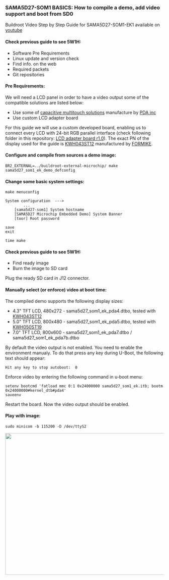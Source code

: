 ### SAMA5D27-SOM1 BASICS: How to compile a demo, add video support and boot from SD0

Buildroot Video Step by Step Guide for SAMA5D27-SOM1-EK1 available on [youtube](https://www.youtube.com/)

#### Check previous guide to see 5W1H:
- Software Pre Requirements
- Linux update and version check
- Find info. on the web
- Required packets
- Git repositories

#### Pre Requirements:

We will need a LCD panel in order to have a video output some of the compatible solutions are listed below:

- Use some of [capacitive multitouch solutions](http://www.pdaatl.com/products.htm) manufacture by [PDA inc](http://www.pdaatl.com/)
- Use custom LCD adapter board

For this guide we will use a custom developed board, enabling us to connect every LCD with 24-bit RGB parallel interface (check following folder in this repository: [LCD adapter board r1.0](https://github.com/kamval/SAMA5D27-SOM1-EK1/tree/master/4.%20demo%20SD0%20(VIDEO)/LCD%20adapter%20board%20r1.0)). 
The exact PN of the display used for the guide is [KWH043ST12](https://store.comet.bg/Catalogue/Product/45269/) manufactured by [FORMIKE](https://www.wandisplay.com/). 

#### Configure and compile from sources a demo image:
```
BR2_EXTERNAL=../buildroot-external-microchip/ make sama5d27_som1_ek_demo_defconfig
```

#### Change some basic system settings: 
```
make menuconfig

System configuration  --->
        ...
    [sama5d27-som1] System hostname
    [SAMA5D27 Microchip Embedded Demo] System Banner
    [toor] Root password

save
exit

time make
```

#### Check previous guide to see 5W1H:
- Find ready image
- Burn the image to SD card

Plug the ready SD card in J12 connector.

#### Manually select (or enforce) video at boot time:

The compiled demo supports the following display sizes:

- 4.3" TFT LCD, 480x272 - sama5d27_som1_ek_pda4.dtbo, tested with [KWH043ST12](https://store.comet.bg/Catalogue/Product/45269/) 
- 5.0" TFT LCD, 800x480 - sama5d27_som1_ek_pda5.dtbo, tested with [KWH050ST19](https://store.comet.bg/Catalogue/Product/45270/) 
- 7.0" TFT LCD, 800x600 - sama5d27_som1_ek_pda7.dtbo / sama5d27_som1_ek_pda7b.dtbo

By default the video output is not enabled. You need to enable the environment manualy. To do that press any key during U-Boot, the following text should appear:  

```
Hit any key to stop autoboot:  0

```

Enforce video by entering the following command in u-boot menu: 

```
setenv bootcmd 'fatload mmc 0:1 0x24000000 sama5d27_som1_ek.itb; bootm 0x24000000#kernel_dtb#pda4'
saveenv
```

Restart the board. Now the video output should be enabled. 

#### Play with image:
```
sudo minicom -b 115200 -D /dev/ttyS2
```
<p align="center">
  <img width="659" height="449" src="https://github.com/kamval/SAMA5D27-SOM1-EK1/blob/master/Documents/a5d27_som1_video_demo_bot.jpg">
</p>